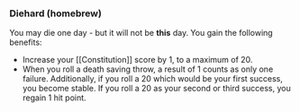 ### Diehard (homebrew)

You may die one day - but it will not be **this** day. You gain the following benefits:

- Increase your [[Constitution]] score by 1, to a maximum of 20.
- When you roll a death saving throw, a result of 1 counts as only one failure. Additionally, if you roll a 20 which would be your first success, you become stable. If you roll a 20 as your second or third success, you regain 1 hit point.
